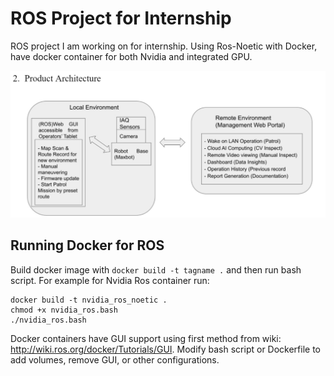 # ROS Project for Internship
ROS project I am working on for internship. Using Ros-Noetic with Docker, have docker container for both Nvidia and integrated GPU.

![alt text](./images/intern_project.jpeg)

## Running Docker for ROS
Build docker image with `docker build -t tagname .` and then run bash script. For example for Nvidia Ros container run: 
```
docker build -t nvidia_ros_noetic .
chmod +x nvidia_ros.bash
./nvidia_ros.bash
```
Docker containers have GUI support using first method from wiki: http://wiki.ros.org/docker/Tutorials/GUI. Modify bash script or Dockerfile to add volumes, remove GUI, or other configurations.